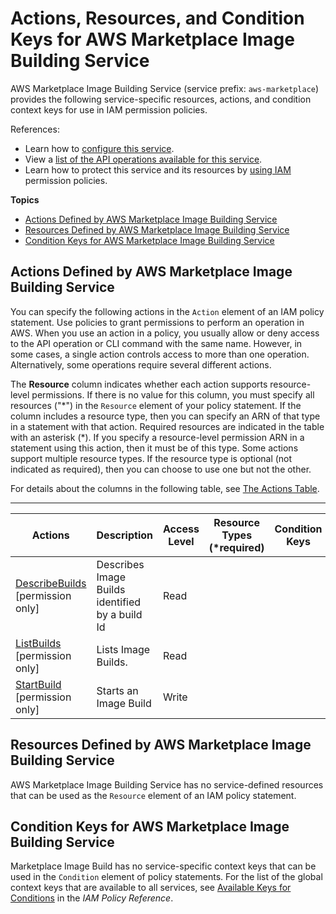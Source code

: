 # Actions, Resources, and Condition Keys for AWS Marketplace Image Building Service<a name="list_awsmarketplaceimagebuildingservice"></a>

AWS Marketplace Image Building Service \(service prefix: `aws-marketplace`\) provides the following service\-specific resources, actions, and condition context keys for use in IAM permission policies\.

References:
+ Learn how to [configure this service](https://docs.aws.amazon.com/marketplace/latest/buyerguide/buyer-private-image-build.html)\.
+ View a [list of the API operations available for this service](https://docs.aws.amazon.com/marketplace/latest/buyerguide/buyer-private-image-build.html)\.
+ Learn how to protect this service and its resources by [using IAM](https://docs.aws.amazon.com/marketplace/latest/buyerguide/completing-prerequisite-steps.html) permission policies\.

**Topics**
+ [Actions Defined by AWS Marketplace Image Building Service](#awsmarketplaceimagebuildingservice-actions-as-permissions)
+ [Resources Defined by AWS Marketplace Image Building Service](#awsmarketplaceimagebuildingservice-resources-for-iam-policies)
+ [Condition Keys for AWS Marketplace Image Building Service](#awsmarketplaceimagebuildingservice-policy-keys)

## Actions Defined by AWS Marketplace Image Building Service<a name="awsmarketplaceimagebuildingservice-actions-as-permissions"></a>

You can specify the following actions in the `Action` element of an IAM policy statement\. Use policies to grant permissions to perform an operation in AWS\. When you use an action in a policy, you usually allow or deny access to the API operation or CLI command with the same name\. However, in some cases, a single action controls access to more than one operation\. Alternatively, some operations require several different actions\.

The **Resource** column indicates whether each action supports resource\-level permissions\. If there is no value for this column, you must specify all resources \("\*"\) in the `Resource` element of your policy statement\. If the column includes a resource type, then you can specify an ARN of that type in a statement with that action\. Required resources are indicated in the table with an asterisk \(\*\)\. If you specify a resource\-level permission ARN in a statement using this action, then it must be of this type\. Some actions support multiple resource types\. If the resource type is optional \(not indicated as required\), then you can choose to use one but not the other\.

For details about the columns in the following table, see [The Actions Table](reference_policies_actions-resources-contextkeys.md#actions_table)\.


****  

| Actions | Description | Access Level | Resource Types \(\*required\) | Condition Keys | Dependent Actions | 
| --- | --- | --- | --- | --- | --- | 
|   [ DescribeBuilds ](https://docs.aws.amazon.com/marketplace/latest/buyerguide/api-reference.html) \[permission only\] | Describes Image Builds identified by a build Id | Read |  |  |  | 
|   [ ListBuilds ](https://docs.aws.amazon.com/marketplace/latest/buyerguide/api-reference.html) \[permission only\] | Lists Image Builds\. | Read |  |  |  | 
|   [ StartBuild ](https://docs.aws.amazon.com/marketplace/latest/buyerguide/api-reference.html) \[permission only\] | Starts an Image Build | Write |  |  |  | 

## Resources Defined by AWS Marketplace Image Building Service<a name="awsmarketplaceimagebuildingservice-resources-for-iam-policies"></a>

AWS Marketplace Image Building Service has no service\-defined resources that can be used as the `Resource` element of an IAM policy statement\.

## Condition Keys for AWS Marketplace Image Building Service<a name="awsmarketplaceimagebuildingservice-policy-keys"></a>

Marketplace Image Build has no service\-specific context keys that can be used in the `Condition` element of policy statements\. For the list of the global context keys that are available to all services, see [Available Keys for Conditions](reference_policies_condition-keys.html#AvailableKeys) in the *IAM Policy Reference*\.